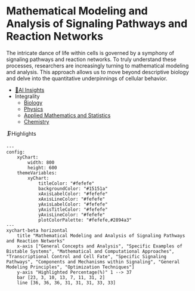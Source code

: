 # Mathematical Modeling and Analysis of Signaling Pathways and Reaction Networks
The intricate dance of life within cells is governed by a symphony of signaling pathways and reaction networks. To truly understand these processes, researchers are increasingly turning to mathematical modeling and analysis. This approach allows us to move beyond descriptive biology and delve into the quantitative underpinnings of cellular behavior.
- [🧠AI Insights](https://viadean.notion.site/Mathematical-Modeling-and-Analysis-of-Signaling-Pathways-and-Reaction-Networks-1631ae7b9a3280108ce4e9f182eb0d93?pvs=4)
- Integrality
  - [Biology](https://viadean.notion.site/Biology-1a61ae7b9a3280d28f87f3cf031ab3aa?pvs=4)
  - [Physics](https://viadean.notion.site/Physics-1a51ae7b9a3280799b42fe620aa30907?pvs=4)
  - [Applied Mathematics and Statistics](https://viadean.notion.site/Applied-Mathematics-and-Statistics-1a51ae7b9a328089b257dfc0888d4fd5?pvs=4)
  - [Chemistry](https://viadean.notion.site/Chemistry-1a61ae7b9a3280619be3f06292d23a9f?pvs=4)

🗜️Highlights
```mermaid
---
config:
    xyChart:
        width: 800
        height: 600
    themeVariables:
        xyChart:
            titleColor: "#fefefe"
            backgroundColor: "#15151a"
            xAxisLabelColor: "#fefefe"
            xAxisLineColor: "#fefefe"
            yAxisLabelColor: "#fefefe"
            yAxisTitleColor: "#fefefe"
            yAxisLineColor: "#fefefe"
            plotColorPalette: "#fefefe,#2894a3"
---
xychart-beta horizontal
    title "Mathematical Modeling and Analysis of Signaling Pathways and Reaction Networks"
    x-axis ["General Concepts and Analysis", "Specific Examples of Bistable Systems", "Mathematical and Computational Approaches", "Transcriptional Control and Cell Fate", "Specific Signaling Pathways", "Components and Mechanisms within Signaling", "General Modeling Principles", "Optimization Techniques"]
    y-axis "Highlighted Percentage(%)" 1 --> 37
    bar [23, 3, 10, 13, 7, 11, 31, 2]
    line [36, 36, 36, 31, 31, 31, 33, 33]
```

